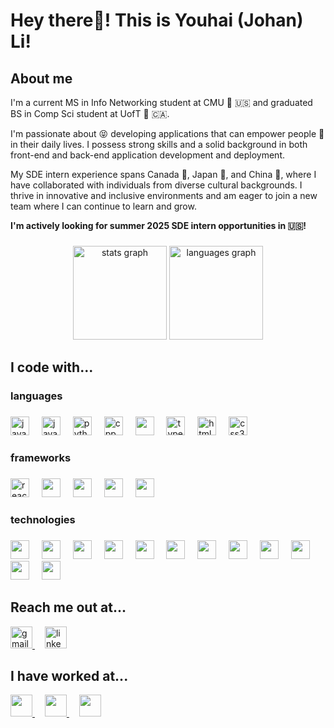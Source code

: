 <h1 align="left">Hey there👋! This is Youhai (Johan) Li!</h2>

###

<h2 align="left">About me</h2>

I'm a current MS in Info Networking student at CMU :school: :us: and graduated BS in Comp Sci student at UofT :school: 🇨🇦. 

I'm passionate about :stuck_out_tongue_closed_eyes: developing applications that can empower people :muscle: in their daily lives.  I possess strong skills and a solid background in both front-end and back-end application development and deployment.

My SDE intern experience spans Canada 🍁, Japan :tokyo_tower:, and China 🐼, where I have collaborated with individuals from diverse cultural backgrounds. I thrive in innovative and inclusive environments and am eager to join a new team where I can continue to learn and grow.

**I'm actively looking for summer 2025 SDE intern opportunities in :us:!**

###

<div align="center">
  <img src="https://github-readme-stats-git-master-altair59s-projects.vercel.app/api?username=Altair59&hide=stars&theme=tokyonight&show_icons=true&include_all_commits=true&show=prs_merged,prs_merged_percentage&bg_color=00000000&rank_icon=github" height="150" alt="stats graph"  />
  <img src="https://github-readme-stats-git-master-altair59s-projects.vercel.app/api/top-langs?username=Altair59&locale=en&hide_title=false&layout=compact&card_width=320&theme=tokyonight&hide_border=false&hide=css&bg_color=00000000" height="150" alt="languages graph"  />
</div>

###

<h2 align="left">I code with...</h2>

###

<h3 align="left">languages</h2>

###

<div align="left">
  <img src="https://cdn.jsdelivr.net/gh/devicons/devicon/icons/javascript/javascript-original.svg" height="30" alt="javascript logo"  />
  <img width="12" />
  <img src="https://cdn.jsdelivr.net/gh/devicons/devicon@latest/icons/java/java-plain-wordmark.svg" height="30" alt="java logo" />
  <img width="12" />
  <img src="https://cdn.jsdelivr.net/gh/devicons/devicon/icons/python/python-original.svg" height="30" alt="python logo"  />
  <img width="12" />
  <img src="https://cdn.jsdelivr.net/gh/devicons/devicon@latest/icons/cplusplus/cplusplus-original.svg" height="30" alt="cpp logo" />
  <img width="12" />
  <img src="https://cdn.jsdelivr.net/gh/devicons/devicon@latest/icons/c/c-original.svg" height="30" />
  <img width="12" />
  <img src="https://cdn.jsdelivr.net/gh/devicons/devicon/icons/typescript/typescript-original.svg" height="30" alt="typescript logo"  />
  <img width="12" />
  <img src="https://cdn.jsdelivr.net/gh/devicons/devicon/icons/html5/html5-original.svg" height="30" alt="html5 logo"  />
  <img width="12" />
  <img src="https://cdn.jsdelivr.net/gh/devicons/devicon/icons/css3/css3-original.svg" height="30" alt="css3 logo"  />
    
  
</div>

###

<h3 align="left">frameworks</h2>

###

<div align="left">
  <img src="https://cdn.jsdelivr.net/gh/devicons/devicon/icons/react/react-original.svg" height="30" alt="react logo"  />
  <img width="12" />
  <img src="https://cdn.jsdelivr.net/gh/devicons/devicon@latest/icons/nodejs/nodejs-original-wordmark.svg" height="30" />
  <img width="12" />
  <img src="https://cdn.jsdelivr.net/gh/devicons/devicon@latest/icons/nextjs/nextjs-original.svg" height="30" />
  <img width="12" />
  <img src="https://cdn.jsdelivr.net/gh/devicons/devicon@latest/icons/flask/flask-original.svg" height="30" />
  <img width="12" />
  <img src="https://cdn.jsdelivr.net/gh/devicons/devicon@latest/icons/quarkus/quarkus-original.svg" height="30" />
  <img width="12" />
</div>

###

<h3 align="left">technologies</h2>

###

<div align="left">
  <img src="https://cdn.jsdelivr.net/gh/devicons/devicon@latest/icons/mongodb/mongodb-original.svg" height="30" />
  <img width="12" />
  <img src="https://cdn.jsdelivr.net/gh/devicons/devicon@latest/icons/postgresql/postgresql-plain-wordmark.svg" height="30" />
  <img width="12" />
  <img src="https://cdn.jsdelivr.net/gh/devicons/devicon@latest/icons/dynamodb/dynamodb-original.svg" height="30" />
  <img width="12" />
  <img src="https://cdn.jsdelivr.net/gh/devicons/devicon@latest/icons/couchbase/couchbase-original.svg" height="30" />
  <img width="12" />
  <img src="https://cdn.jsdelivr.net/gh/devicons/devicon@latest/icons/docker/docker-plain.svg" height="30" />
  <img width="12" />
  <img src="https://cdn.jsdelivr.net/gh/devicons/devicon@latest/icons/kubernetes/kubernetes-original.svg" height="30" />
  <img width="12" />
  <img src="https://cdn.jsdelivr.net/gh/devicons/devicon@latest/icons/jenkins/jenkins-line.svg" height="30" />
  <img width="12" />
  <img src="https://cdn.jsdelivr.net/gh/devicons/devicon@latest/icons/prometheus/prometheus-original.svg" height="30" />
  <img width="12" />
  <img src="https://cdn.jsdelivr.net/gh/devicons/devicon@latest/icons/kibana/kibana-original.svg" height="30" />
  <img width="12" />
  <img src="https://cdn.jsdelivr.net/gh/devicons/devicon@latest/icons/terraform/terraform-original.svg" height="30" />
  <img width="12" />
  <img src="https://cdn.jsdelivr.net/gh/devicons/devicon@latest/icons/amazonwebservices/amazonwebservices-original-wordmark.svg" height="30" />
  <img width="12" />
  <img src="https://cdn.jsdelivr.net/gh/devicons/devicon@latest/icons/googlecloud/googlecloud-original.svg" height="30" />
  <img width="12" />
</div>

###

<h2 align="left">Reach me out at...</h2>

<div align="left">
  <a href="mailto:liyouhai59@gmail.com"><img src="https://img.shields.io/static/v1?message=Gmail&logo=gmail&label=&color=D14836&logoColor=white&labelColor=&style=for-the-badge" height="35" alt="gmail logo"  /> </a>
  <img width="12" />
  <a href="https://www.linkedin.com/in/youhai-li/"><img src="https://img.shields.io/static/v1?message=LinkedIn&logo=linkedin&label=&color=0077B5&logoColor=white&labelColor=&style=for-the-badge" height="35" alt="linkedin logo"  /> </a>
</div>

###

<h2 align="left">I have worked at...</h2>

<div align="left">
  <a href="https://global.rakuten.com/corp/about/"><img src="https://upload.wikimedia.org/wikipedia/commons/4/4c/Rakuten_Global_Brand_Logo.svg" height="35" /> </a>
  <img width="12" />
  <a href="https://hennge.com/global/about/"><img src="https://hennge.com/special/rkt/assets/images/hennge_logo_white_horizontal.svg" height="35" /> </a>
  <img width="12" />
  <a href="https://www.huawei.com/en/corporate-information"><img src="https://acisolar.ro/wp-content/uploads/2023/01/huawei-logo-horizontal.svg" height="35" /> </a>
  
  
</div>

###

<br clear="both">
